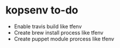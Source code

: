 # kopsenv to-do

* Enable travis build like tfenv
* Create brew install process like tfenv
* Create puppet module prorcess like tfenv

